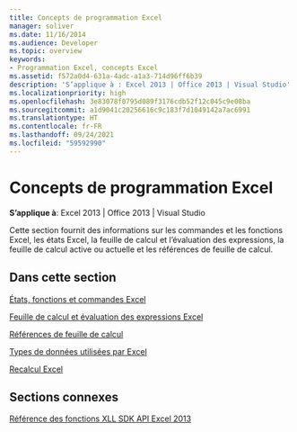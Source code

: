 ```yaml
---
title: Concepts de programmation Excel
manager: soliver
ms.date: 11/16/2014
ms.audience: Developer
ms.topic: overview
keywords:
- Programmation Excel, concepts Excel
ms.assetid: f572a0d4-631a-4adc-a1a3-714d96ff6b39
description: 'S’applique à : Excel 2013 | Office 2013 | Visual Studio'
ms.localizationpriority: high
ms.openlocfilehash: 3e83078f0795d089f3176cdb52f12c045c9e08ba
ms.sourcegitcommit: a1d9041c20256616c9c183f7d1049142a7ac6991
ms.translationtype: HT
ms.contentlocale: fr-FR
ms.lasthandoff: 09/24/2021
ms.locfileid: "59592990"
---
```

# <a name="excel-programming-concepts"></a>Concepts de programmation Excel

 **S’applique à**: Excel 2013 | Office 2013 | Visual Studio 
  
Cette section fournit des informations sur les commandes et les fonctions Excel, les états Excel, la feuille de calcul et l’évaluation des expressions, la feuille de calcul active ou actuelle et les références de feuille de calcul.
  
## <a name="in-this-section"></a>Dans cette section

[États, fonctions et commandes Excel](excel-commands-functions-and-states.md)
  
> 
    
[Feuille de calcul et évaluation des expressions Excel](excel-worksheet-and-expression-evaluation.md)
  
> 
    
[Références de feuille de calcul](worksheet-references.md)
  
> 
    
[Types de données utilisées par Excel](data-types-used-by-excel.md)
  
> 
    
[Recalcul Excel](excel-recalculation.md)
  
> 
    
## <a name="related-sections"></a>Sections connexes

[Référence des fonctions XLL SDK API Excel 2013](excel-xll-sdk-api-function-reference.md)
  
> 
    

